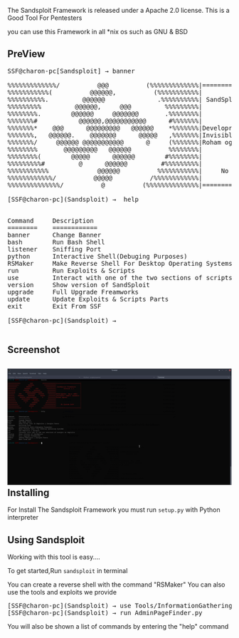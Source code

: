 The Sandsploit Framework is released under a Apache 2.0 license.
This is a Good Tool For Pentesters

you can use this Framework in all *nix os such as GNU & BSD
## PreView
<pre>
SSF@charon-pc[Sandsploit] → banner
 
%%%%%%%%%%%%%/          @@@          (%%%%%%%%%%%%%|==========================|
%%%%%%%%%%%(          @@@@@@,          (%%%%%%%%%%%|                          |
%%%%%%%%%%.         @@@@@@              .%%%%%%%%%%| SandSploit Framework     |
%%%%%%%%%         @@@@@@,     @@@         %%%%%%%%%|        version 2.0       |
%%%%%%%%.        @@@@@@     @@@@@@@       .%%%%%%%%|                          |
%%%%%%%#           @@@@@@,@@@@@@@@@@@      #%%%%%%%|                          |
%%%%%%%*    @@@      @@@@@@@@@   @@@@@@    *%%%%%%%|Developres:  Aμιρ (AMJ)   |
%%%%%%%,   @@@@@@.    @@@@@@@      @@@@@   ,%%%%%%%|Invisible rabbit (mahdis) |
%%%%%%%/     @@@@@@ @@@@@@@@@@@      @     (%%%%%%%|Roham oghani              |
%%%%%%%%       @@@@@@@@@   @@@@@@          %%%%%%%%|                          |
%%%%%%%%(        @@@@@      @@@@@@        #%%%%%%%%|                          |
%%%%%%%%%#         @      @@@@@@         #%%%%%%%%%|                          |
%%%%%%%%%%%             @@@@@@          %%%%%%%%%%%|     No System Safe       |
%%%%%%%%%%%%/          @@@@@          /%%%%%%%%%%%%|                          |
%%%%%%%%%%%%%%/          @          (%%%%%%%%%%%%%%|==========================|
    
[SSF@charon-pc](Sandsploit) →  help


Command     Description
========    ============
banner      Change Banner
bash        Run Bash Shell
listener    Sniffing Port
python      Interactive Shell(Debuging Purposes)
RSMaker     Make Reverse Shell For Desktop Operating Systems
run         Run Exploits & Scripts
use         Interact with one of the two sections of scripts or exploits
version     Show version of SandSploit
upgrade     Full Upgrade Freamworks
update      Update Exploits & Scripts Parts
exit        Exit From SSF
                
[SSF@charon-pc](Sandsploit) → 

</pre>
Screenshot
--
![](docs/screenshot.png)
Installing
--

For Install The Sandsploit Framework you must run `setup.py` with Python interpreter

Using Sandsploit
--
Working with this tool is easy....

To get started,Run `sandsploit` in terminal


You can create a reverse shell with the command "RSMaker"
You can also use the tools and exploits we provide
<pre>
[SSF@charon-pc](Sandsploit) → use Tools/InformationGathering/
[SSF@charon-pc](Sandsploit) → run AdminPageFinder.py
</pre>
You will also be shown a list of commands by entering the "help" command

